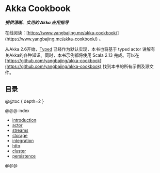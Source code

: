 # Akka Cookbook

***提供清晰、实用的 Akka 应用指导***

在线阅读：[https://www.yangbajing.me/akka-cookbook/](https://www.yangbajing.me/akka-cookbook/) 。

从Akka 2.6开始，[Typed]() 已经作为默认实现，本书也将基于 typed actor 讲解有关Akka的各种知识。同时，本书示例都将使用 Scala 2.13 完成。可以在 [https://github.com/yangbajing/akka-cookbook](https://github.com/yangbajing/akka-cookbook) 找到本书的所有示例及源文件。

## 目录

@@toc { depth=2 }

@@@ index

* [introduction](introduction.md)
* [actor](actor/index.md)
* [streams](streams/index.md)
* [storage](storage/index.md)
* [integration](integration/index.md)
* [http](http/index.md)
* [cluster](cluster/index.md)
* [persistence](persistence/index.md)

@@@
